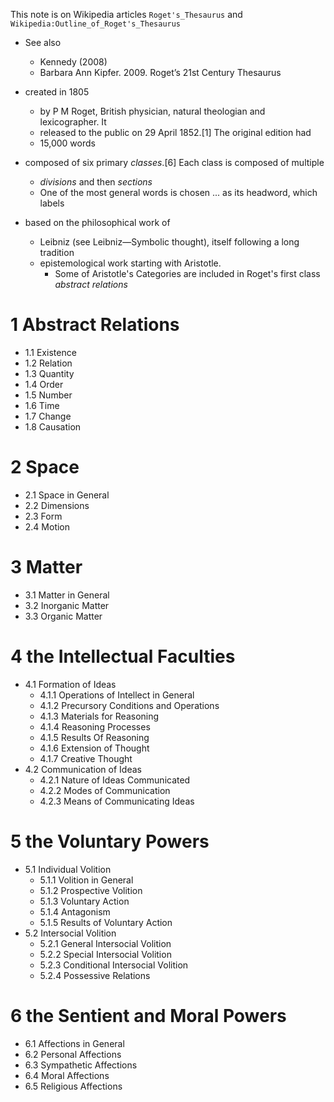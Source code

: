 This note is on Wikipedia articles 
  `Roget's_Thesaurus` and `Wikipedia:Outline_of_Roget's_Thesaurus`

* See also
  * Kennedy (2008)
  * Barbara Ann Kipfer. 2009. Roget’s 21st Century Thesaurus

* created in 1805 
  * by P M Roget, British physician, natural theologian and lexicographer. It
  * released to the public on 29 April 1852.[1] The original edition had
  * 15,000 words
* composed of six primary _classes_.[6] Each class is composed of multiple 
  * _divisions_ and then _sections_
  * One of the most general words is chosen ... as its headword, which labels
* based on the philosophical work of 
  * Leibniz (see Leibniz—Symbolic thought), itself following a long tradition
  * epistemological work starting with Aristotle. 
    * Some of Aristotle's Categories are included in Roget's first class
      _abstract relations_

# 1 Abstract Relations

* 1.1 Existence
* 1.2 Relation
* 1.3 Quantity
* 1.4 Order
* 1.5 Number
* 1.6 Time
* 1.7 Change
* 1.8 Causation

# 2 Space

* 2.1 Space in General
* 2.2 Dimensions
* 2.3 Form
* 2.4 Motion

# 3 Matter

* 3.1 Matter in General
* 3.2 Inorganic Matter
* 3.3 Organic Matter

# 4 the Intellectual Faculties

* 4.1 Formation of Ideas
	* 4.1.1 Operations of Intellect in General
	* 4.1.2 Precursory Conditions and Operations
	* 4.1.3 Materials for Reasoning
	* 4.1.4 Reasoning Processes
	* 4.1.5 Results Of Reasoning
	* 4.1.6 Extension of Thought
	* 4.1.7 Creative Thought
* 4.2 Communication of Ideas
	* 4.2.1 Nature of Ideas Communicated
	* 4.2.2 Modes of Communication
	* 4.2.3 Means of Communicating Ideas

# 5 the Voluntary Powers

* 5.1 Individual Volition
	* 5.1.1 Volition in General
	* 5.1.2 Prospective Volition
	* 5.1.3 Voluntary Action
	* 5.1.4 Antagonism
	* 5.1.5 Results of Voluntary Action
* 5.2 Intersocial Volition
	* 5.2.1 General Intersocial Volition
	* 5.2.2 Special Intersocial Volition
	* 5.2.3 Conditional Intersocial Volition
	* 5.2.4 Possessive Relations

# 6 the Sentient and Moral Powers

* 6.1 Affections in General
* 6.2 Personal Affections
* 6.3 Sympathetic Affections
* 6.4 Moral Affections
* 6.5 Religious Affections 
